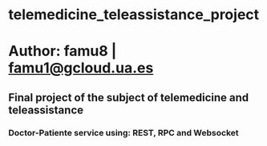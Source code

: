 # telemedicine_teleassistance_project 
# Author: famu8 | famu1@gcloud.ua.es
## Final project of the subject of telemedicine and teleassistance
### Doctor-Patiente service using: REST, RPC and Websocket

